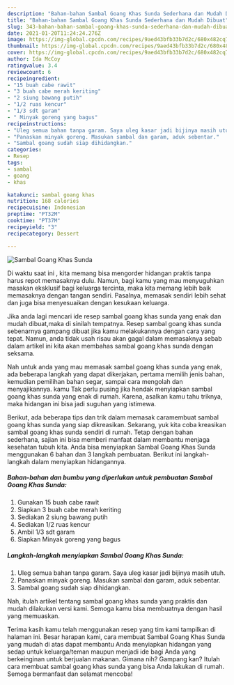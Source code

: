 ```yaml
---
description: "Bahan-bahan Sambal Goang Khas Sunda Sederhana dan Mudah Dibuat"
title: "Bahan-bahan Sambal Goang Khas Sunda Sederhana dan Mudah Dibuat"
slug: 343-bahan-bahan-sambal-goang-khas-sunda-sederhana-dan-mudah-dibuat
date: 2021-01-20T11:24:24.276Z
image: https://img-global.cpcdn.com/recipes/9aed43bfb33b7d2c/680x482cq70/sambal-goang-khas-sunda-foto-resep-utama.jpg
thumbnail: https://img-global.cpcdn.com/recipes/9aed43bfb33b7d2c/680x482cq70/sambal-goang-khas-sunda-foto-resep-utama.jpg
cover: https://img-global.cpcdn.com/recipes/9aed43bfb33b7d2c/680x482cq70/sambal-goang-khas-sunda-foto-resep-utama.jpg
author: Ida McCoy
ratingvalue: 3.4
reviewcount: 6
recipeingredient:
- "15 buah cabe rawit"
- "3 buah cabe merah keriting"
- "2 siung bawang putih"
- "1/2 ruas kencur"
- "1/3 sdt garam"
- " Minyak goreng yang bagus"
recipeinstructions:
- "Uleg semua bahan tanpa garam. Saya uleg kasar jadi bijinya masih utuh."
- "Panaskan minyak goreng. Masukan sambal dan garam, aduk sebentar."
- "Sambal goang sudah siap dihidangkan."
categories:
- Resep
tags:
- sambal
- goang
- khas

katakunci: sambal goang khas 
nutrition: 168 calories
recipecuisine: Indonesian
preptime: "PT32M"
cooktime: "PT37M"
recipeyield: "3"
recipecategory: Dessert

---
```



![Sambal Goang Khas Sunda](https://img-global.cpcdn.com/recipes/9aed43bfb33b7d2c/680x482cq70/sambal-goang-khas-sunda-foto-resep-utama.jpg)

Di waktu  saat ini , kita memang bisa mengorder hidangan praktis tanpa harus repot memasaknya dulu. Namun, bagi kamu yang mau menyuguhkan masakan eksklusif bagi keluarga tercinta, maka kita memang lebih baik memasaknya dengan tangan sendiri. Pasalnya, memasak sendiri lebih sehat dan juga bisa menyesuaikan dengan kesukaan keluarga.

Jika anda lagi mencari ide resep sambal goang khas sunda yang enak dan mudah dibuat,maka di sinilah tempatnya. Resep sambal goang khas sunda  sebenarnya gampang dibuat jika kamu melakukannya dengan cara yang tepat. Namun, anda tidak usah risau akan gagal dalam memasaknya 
sebab dalam artikel ini kita akan membahas sambal goang khas sunda dengan seksama.  



Nah untuk anda yang mau memasak sambal goang khas sunda yang enak, ada beberapa langkah yang dapat dikerjakan, pertama memilih jenis bahan, kemudian pemilihan bahan segar, sampai cara mengolah dan menyajikannya. kamu Tak perlu pusing jika hendak menyiapkan sambal goang khas sunda yang enak di rumah. Karena, asalkan kamu  tahu triknya, maka hidangan ini bisa jadi suguhan yang istimewa.

Berikut, ada beberapa tips dan trik dalam memasak caramembuat sambal goang khas sunda yang siap dikreasikan. Sekarang, yuk kita coba kreasikan sambal goang khas sunda sendiri di rumah. Tetap dengan bahan sederhana, sajian ini bisa memberi manfaat dalam membantu menjaga kesehatan tubuh kita. Anda bisa menyiapkan Sambal Goang Khas Sunda menggunakan 6 bahan dan 3 langkah pembuatan. Berikut ini langkah-langkah dalam menyiapkan hidangannya.

<!--inarticleads1-->

##### Bahan-bahan dan bumbu yang diperlukan untuk pembuatan Sambal Goang Khas Sunda:

1. Gunakan 15 buah cabe rawit
1. Siapkan 3 buah cabe merah keriting
1. Sediakan 2 siung bawang putih
1. Sediakan 1/2 ruas kencur
1. Ambil 1/3 sdt garam
1. Siapkan  Minyak goreng yang bagus




<!--inarticleads2-->

##### Langkah-langkah menyiapkan Sambal Goang Khas Sunda:

1. Uleg semua bahan tanpa garam. Saya uleg kasar jadi bijinya masih utuh.
1. Panaskan minyak goreng. Masukan sambal dan garam, aduk sebentar.
1. Sambal goang sudah siap dihidangkan.




Nah, itulah artikel tentang  sambal goang khas sunda  yang praktis dan mudah dilakukan versi kami. Semoga kamu bisa membuatnya dengan hasil yang memuaskan. 

Terima kasih kamu telah menggunakan resep yang tim kami tampilkan di halaman ini. Besar harapan kami, cara membuat  Sambal Goang Khas Sunda yang mudah di atas dapat membantu Anda menyiapkan hidangan yang sedap untuk keluarga/teman maupun menjadi ide bagi Anda yang berkeinginan untuk berjualan makanan. Gimana nih? Gampang kan? Itulah cara membuat sambal goang khas sunda yang bisa Anda lakukan di rumah. Semoga bermanfaat dan selamat mencoba!

